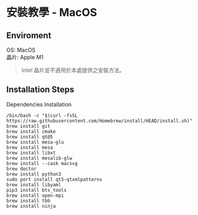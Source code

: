 # 安裝教學 - MacOS

## Enviroment  
OS: MacOS  
晶片: Apple M1  
> Intel 晶片並不適用於本處提供之安裝方法。

## Installation Steps  
Dependencies Installation
```
/bin/bash -c "$(curl -fsSL https://raw.githubusercontent.com/Homebrew/install/HEAD/install.sh)"
brew install git
brew install cmake
brew install qt@5
brew install mesa-glu
brew install mesa
brew install libxt
brew install mesalib-glw
brew install --cask macsvg
brew doctor
brew install python3
sudo port install qt5-qtxmlpatterns
brew install libyaml
pip3 install bts_tools
brew install open-mpi
brew install tbb
brew install ninja
```

